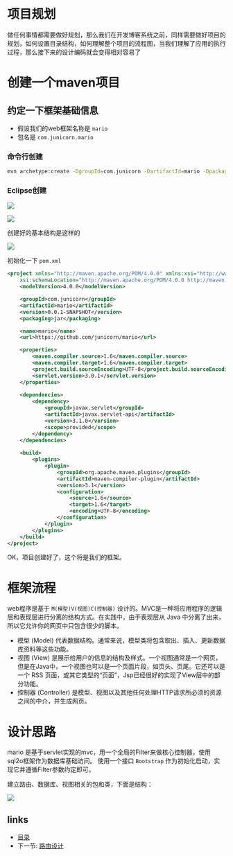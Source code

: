 # 项目规划

做任何事情都需要做好规划，那么我们在开发博客系统之前，同样需要做好项目的规划，如何设置目录结构，如何理解整个项目的流程图，当我们理解了应用的执行过程，那么接下来的设计编码就会变得相对容易了

# 创建一个maven项目

## 约定一下框架基础信息

* 假设我们的web框架名称是 `mario`
* 包名是 `com.junicorn.mario`

### 命令行创建

```sh
mvn archetype:create -DgroupId=com.junicorn -DartifactId=mario -DpackageName=com.junicorn.mario
```

### Eclipse创建

![](http://i.imgur.com/2Spe2n6.png)

![](http://i.imgur.com/ElMZvuG.png)

创建好的基本结构是这样的

![](http://i.imgur.com/DxHVt9m.png)

初始化一下 `pom.xml`

```xml
<project xmlns="http://maven.apache.org/POM/4.0.0" xmlns:xsi="http://www.w3.org/2001/XMLSchema-instance"
	xsi:schemaLocation="http://maven.apache.org/POM/4.0.0 http://maven.apache.org/xsd/maven-4.0.0.xsd">
	<modelVersion>4.0.0</modelVersion>

	<groupId>com.junicorn</groupId>
	<artifactId>mario</artifactId>
	<version>0.0.1-SNAPSHOT</version>
	<packaging>jar</packaging>

	<name>mario</name>
	<url>https://github.com/junicorn/mario</url>

	<properties>
		<maven.compiler.source>1.6</maven.compiler.source>
		<maven.compiler.target>1.6</maven.compiler.target>
		<project.build.sourceEncoding>UTF-8</project.build.sourceEncoding>
		<servlet.version>3.0.1</servlet.version>
	</properties>
	
	<dependencies>
		<dependency>
			<groupId>javax.servlet</groupId>
			<artifactId>javax.servlet-api</artifactId>
			<version>3.1.0</version>
			<scope>provided</scope>
		</dependency>
	</dependencies>
	
	<build>
		<plugins>
			<plugin>
				<groupId>org.apache.maven.plugins</groupId>
				<artifactId>maven-compiler-plugin</artifactId>
				<version>3.1</version>
				<configuration>
					<source>1.6</source>
					<target>1.6</target>
					<encoding>UTF-8</encoding>
				</configuration>
			</plugin>
		</plugins>
	</build>
</project>
```

OK，项目创建好了，这个将是我们的框架。

# 框架流程

web程序是基于 `M(模型)V(视图)C(控制器)` 设计的。MVC是一种将应用程序的逻辑层和表现层进行分离的结构方式。在实践中，由于表现层从 Java 中分离了出来，所以它允许你的网页中只包含很少的脚本。

* 模型 (Model) 代表数据结构。通常来说，模型类将包含取出、插入、更新数据库资料等这些功能。
* 视图 (View) 是展示给用户的信息的结构及样式。一个视图通常是一个网页，但是在Java中，一个视图也可以是一个页面片段，如页头、页尾。它还可以是一个 RSS 页面，或其它类型的“页面”，Jsp已经很好的实现了View层中的部分功能。
* 控制器 (Controller) 是模型、视图以及其他任何处理HTTP请求所必须的资源之间的中介，并生成网页。

# 设计思路

mario 是基于servlet实现的mvc，用一个全局的Filter来做核心控制器，使用sql2o框架作为数据库基础访问。
使用一个接口 `Bootstrap` 作为初始化启动，实现它并遵循Filter参数约定即可。

建立路由、数据库、视图相关的包和类，下面是结构：

![](http://i.imgur.com/LEHfXYT.png)


## links
   * [目录](README.md)
   * 下一节: [路由设计](2.route.md)

